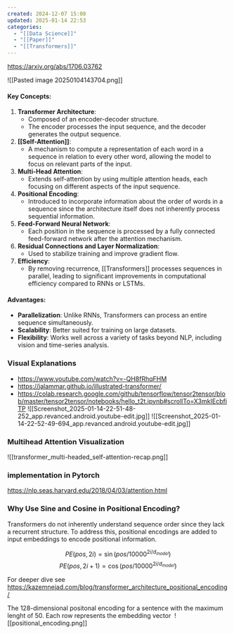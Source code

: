 ```yaml
---
created: 2024-12-07 15:08
updated: 2025-01-14 22:53
categories:
  - "[[Data Science]]"
  - "[[Paper]]"
  - "[[Transformers]]"
---
```

https://arxiv.org/abs/1706.03762

![[Pasted image 20250104143704.png]]
#### Key Concepts:

1. **Transformer Architecture**:    
    - Composed of an encoder-decoder structure.
    - The encoder processes the input sequence, and the decoder generates the output sequence.
2. **[[Self-Attention]]**:
    - A mechanism to compute a representation of each word in a sequence in relation to every other word, allowing the model to focus on relevant parts of the input.
3. **Multi-Head Attention**:
    - Extends self-attention by using multiple attention heads, each focusing on different aspects of the input sequence.
4. **Positional Encoding**:
    - Introduced to incorporate information about the order of words in a sequence since the architecture itself does not inherently process sequential information.
5. **Feed-Forward Neural Network**:
    - Each position in the sequence is processed by a fully connected feed-forward network after the attention mechanism.
6. **Residual Connections and Layer Normalization**:
    - Used to stabilize training and improve gradient flow.
7. **Efficiency**:
    - By removing recurrence, [[Transformers]] processes sequences in parallel, leading to significant improvements in computational efficiency compared to RNNs or LSTMs.

#### Advantages:
- **Parallelization**: Unlike RNNs, Transformers can process an entire sequence simultaneously.
- **Scalability**: Better suited for training on large datasets.
- **Flexibility**: Works well across a variety of tasks beyond NLP, including vision and time-series analysis.


### Visual Explanations
 - https://www.youtube.com/watch?v=-QH8fRhqFHM
 - https://jalammar.github.io/illustrated-transformer/
 - https://colab.research.google.com/github/tensorflow/tensor2tensor/blob/master/tensor2tensor/notebooks/hello_t2t.ipynb#scrollTo=X3mkIEcbfiTP
![[Screenshot_2025-01-14-22-51-48-252_app.revanced.android.youtube-edit.jpg]]
![[Screenshot_2025-01-14-22-52-49-694_app.revanced.android.youtube-edit.jpg]]
### Multihead Attention Visualization
![[transformer_multi-headed_self-attention-recap.png]]
### implementation in Pytorch
https://nlp.seas.harvard.edu/2018/04/03/attention.html
### Why Use Sine and Cosine in Positional Encoding?
Transformers do not inherently understand sequence order since they lack a recurrent structure. To address this, positional encodings are added to input embeddings to encode positional information.

$$
PE(pos, 2i) = \sin(pos / 10000^{2i/d_{model}})
$$
$$
PE(pos, 2i+1) = \cos(pos / 10000^{2i/d_{model}})
$$

For deeper dive see https://kazemnejad.com/blog/transformer_architecture_positional_encoding/ 

The 128-dimensional positonal encoding for a sentence with the maximum lenght of 50. Each row represents the embedding vector 
![[positional_encoding.png]]